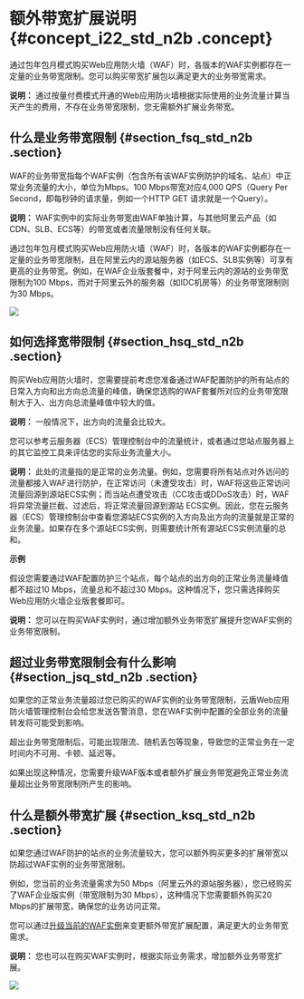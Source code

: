 # 额外带宽扩展说明 {#concept_i22_std_n2b .concept}

通过包年包月模式购买Web应用防火墙（WAF）时，各版本的WAF实例都存在一定量的业务带宽限制。您可以购买带宽扩展包以满足更大的业务带宽需求。

**说明：** 通过按量付费模式开通的Web应用防火墙根据实际使用的业务流量计算当天产生的费用，不存在业务带宽限制，您无需额外扩展业务带宽。

## 什么是业务带宽限制 {#section_fsq_std_n2b .section}

WAF的业务带宽指每个WAF实例（包含所有该WAF实例防护的域名、站点）中正常业务流量的大小，单位为Mbps。100 Mbps带宽对应4,000 QPS（Query Per Second，即每秒钟的请求量，例如一个HTTP GET 请求就是一个Query）。

**说明：** WAF实例中的实际业务带宽由WAF单独计算，与其他阿里云产品（如CDN、SLB、ECS等）的带宽或者流量限制没有任何关联。

通过包年包月模式购买Web应用防火墙（WAF）时，各版本的WAF实例都存在一定量的业务带宽限制，且在阿里云内的源站服务器（如ECS、SLB实例等）可享有更高的业务带宽。例如，在WAF企业版套餐中，对于阿里云内的源站的业务带宽限制为100 Mbps，而对于阿里云外的服务器（如IDC机房等）的业务带宽限制则为30 Mbps。

![](http://static-aliyun-doc.oss-cn-hangzhou.aliyuncs.com/assets/img/15540/15411458317286_zh-CN.png)

## 如何选择宽带限制 {#section_hsq_std_n2b .section}

购买Web应用防火墙时，您需要提前考虑您准备通过WAF配置防护的所有站点的日常入方向和出方向总流量的峰值，确保您选购的WAF套餐所对应的业务带宽限制大于入、出方向总流量峰值中较大的值。

**说明：** 一般情况下，出方向的流量会比较大。

您可以参考云服务器（ECS）管理控制台中的流量统计，或者通过您站点服务器上的其它监控工具来评估您的实际业务流量大小。

**说明：** 此处的流量指的是正常的业务流量。例如，您需要将所有站点对外访问的流量都接入WAF进行防护，在正常访问（未遭受攻击）时，WAF将这些正常访问流量回源到源站ECS实例；而当站点遭受攻击（CC攻击或DDoS攻击）时，WAF将异常流量拦截、过滤后，将正常流量回源到源站 ECS实例。因此，您在云服务器（ECS）管理控制台中查看您源站ECS实例的入方向及出方向的流量就是正常的业务流量。如果存在多个源站ECS实例，则需要统计所有源站ECS实例流量的总和。

**示例**

假设您需要通过WAF配置防护三个站点，每个站点的出方向的正常业务流量峰值都不超过10 Mbps，流量总和不超过30 Mbps。这种情况下，您只需选择购买Web应用防火墙企业版套餐即可。

**说明：** 您可以在购买WAF实例时，通过增加额外业务带宽扩展提升您WAF实例的业务带宽限制。

## 超过业务带宽限制会有什么影响 {#section_jsq_std_n2b .section}

如果您的正常业务流量超过您已购买的WAF实例的业务带宽限制，云盾Web应用防火墙管理控制台会给您发送告警消息，您在WAF实例中配置的全部业务的流量转发将可能受到影响。

超出业务带宽限制后，可能出现限流、随机丢包等现象，导致您的正常业务在一定时间内不可用、卡顿、延迟等。

如果出现这种情况，您需要升级WAF版本或者额外扩展业务带宽避免正常业务流量超出业务带宽限制所产生的影响。

## 什么是额外带宽扩展 {#section_ksq_std_n2b .section}

如果您通过WAF防护的站点的业务流量较大，您可以额外购买更多的扩展带宽以防超过WAF实例的业务带宽限制。

例如，您当前的业务流量需求为50 Mbps（阿里云外的源站服务器），您已经购买了WAF企业版实例（带宽限制为30 Mbps），这种情况下您需要额外购买20 Mbps的扩展带宽，确保您的业务访问正常。

您可以通过[升级当前的WAF实例](cn.zh-CN/产品定价/续费与升级.md#ol_ut4_hdn_42b)来变更额外带宽扩展配置，满足更大的业务带宽需求。

**说明：** 您也可以在购买WAF实例时，根据实际业务需求，增加额外业务带宽扩展。

![](http://static-aliyun-doc.oss-cn-hangzhou.aliyuncs.com/assets/img/15540/15411458317287_zh-CN.png)

